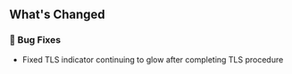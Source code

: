 ## What's Changed

### 🐛 Bug Fixes
- Fixed TLS indicator continuing to glow after completing TLS procedure
